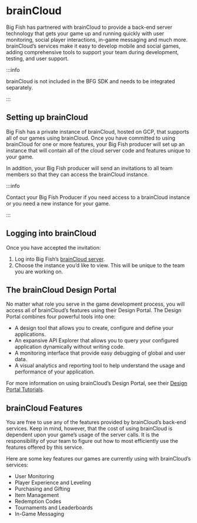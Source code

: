 # brainCloud

Big Fish has partnered with brainCloud to provide a back-end server technology that gets your game up and running quickly with user monitoring, social player interactions, in-game messaging and much more. brainCloud’s services make it easy to develop mobile and social games, adding comprehensive tools to support your team during development, testing, and user support.

:::info

brainCloud is not included in the BFG SDK and needs to be integrated separately.

:::

## Setting up brainCloud 

Big Fish has a private instance of brainCloud, hosted on GCP, that supports all of our games using brainCloud. Once you have committed to using brainCloud for one or more features, your Big Fish producer will set up an instance that will contain all of the cloud server code and features unique to your game.

In addition, your Big Fish producer will send an invitations to all team members so that they can access the brainCloud instance.

:::info

Contact your Big Fish Producer if you need access to a brainCloud instance or you need a new instance for your game.

:::

## Logging into brainCloud 

Once you have accepted the invitation:

1. Log into Big Fish’s [brainCloud server](https://portal.bc.bigfishgames.com).
2. Choose the instance you’d like to view. This will be unique to the team you are working on.

## The brainCloud Design Portal 

No matter what role you serve in the game development process, you will access all of brainCloud’s features using their Design Portal. The Design Portal combines four powerful tools into one:

- A design tool that allows you to create, configure and define your applications.
- An expansive API Explorer that allows you to query your configured application dynamically without writing code.
- A monitoring interface that provide easy debugging of global and user data.
- A visual analytics and reporting tool to help understand the usage and performance of your application.

For more information on using brainCloud’s Design Portal, see their [Design Portal Tutorials](https://getbraincloud.com/apidocs/portal-usage).

## brainCloud Features 

You are free to use any of the features provided by brainCloud’s back-end services. Keep in mind, however, that the cost of using brainCloud is dependent upon your game’s usage of the server calls. It is the responsibility of your team to figure out how to most efficiently use the features offered by this service.

Here are some key features our games are currently using with brainCloud’s services:

- User Monitoring
- Player Experience and Leveling
- Purchasing and Gifting
- Item Management
- Redemption Codes
- Tournaments and Leaderboards
- In-Game Messaging